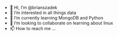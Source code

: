 - 👋 Hi, I’m @brianszadek
- 👀 I’m interested in all things data
- 🌱 I’m currently learning MongoDB and Python
- 💞️ I’m looking to collaborate on learning about linux
- 📫 How to reach me ...

<!---
brianszadek/brianszadek is a ✨ special ✨ repository because its `README.md` (this file) appears on your GitHub profile.
You can click the Preview link to take a look at your changes.
--->
